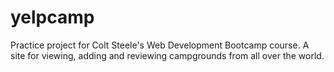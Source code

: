 # yelpcamp
Practice project for Colt Steele's Web Development Bootcamp course. A site for viewing, adding and reviewing campgrounds from all over the world.
